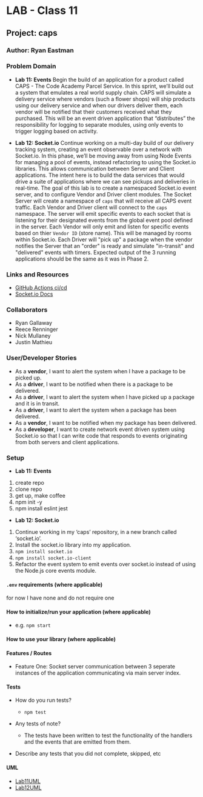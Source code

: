 # LAB - Class 11

## Project: caps

### Author: Ryan Eastman

### Problem Domain

- **Lab 11: Events**
Begin the build of an application for a product called CAPS - The Code Academy Parcel Service. In this sprint, we’ll build out a system that emulates a real world supply chain. CAPS will simulate a delivery service where vendors (such a flower shops) will ship products using our delivery service and when our drivers deliver them, each vendor will be notified that their customers received what they purchased.
This will be an event driven application that “distributes” the responsibility for logging to separate modules, using only events to trigger logging based on activity.

- **Lab 12: Socket.io**
Continue working on a multi-day build of our delivery tracking system, creating an event observable over a network with Socket.io.
In this phase, we’ll be moving away from using Node Events for managing a pool of events, instead refactoring to using the Socket.io libraries. This allows communication between Server and Client applications.
The intent here is to build the data services that would drive a suite of applications where we can see pickups and deliveries in real-time.
The goal of this lab is to create a namespaced Socket.io event server, and to configure Vendor and Driver client modules.
The Socket Server will create a namespace of `caps` that will receive all CAPS event traffic.
Each Vendor and Driver client will connect to the `caps` namespace.
The server will emit specific events to each socket that is listening for their designated events from the global event pool defined in the server.
Each Vendor will only emit and listen for specific events based on thier `Vendor ID` (store name). This will be managed by rooms within Socket.io.
Each Driver will "pick up" a package when the vendor notifies the Server that an "order" is ready and simulate "in-transit" and "delivered" events with timers.
Expected output of the 3 running applications should be the same as it was in Phase 2.

### Links and Resources

- [GitHub Actions ci/cd](https://github.com/DocHolliday13x/caps/actions)
- [Socket.io Docs](https://socket.io/docs/v4/client-installation/)
<!-- - [back-end server url](http://xyz.com) (when applicable)
- [front-end application](http://xyz.com) (when applicable) -->

### Collaborators

- Ryan Gallaway
- Reece Renninger
- Nick Mullaney
- Justin Mathieu

### User/Developer Stories

- As a **vendor**, I want to alert the system when I have a package to be picked up.
- As a **driver**, I want to be notified when there is a package to be delivered.
- As a **driver**, I want to alert the system when I have picked up a package and it is in transit.
- As a **driver**, I want to alert the system when a package has been delivered.
- As a **vendor**, I want to be notified when my package has been delivered.
- As a **developer**, I want to create network event driven system using Socket.io so that I can write code that responds to events originating from both servers and client applications.

### Setup

- **Lab 11: Events**

1. create repo
2. clone repo
3. get up, make coffee
4. npm init -y
5. npm install eslint jest

- **Lab 12: Socket.io**

1. Continue working in my ‘caps’ repository, in a new branch called ‘socket.io’.
2. Install the socket.io library into my application.
3. `npm install socket.io`
4. `npm install socket.io-client`
5. Refactor the event system to emit events over socket.io instead of using the Node.js core events module.

#### `.env` requirements (where applicable)

for now I have none and do not require one

#### How to initialize/run your application (where applicable)

- e.g. `npm start`

#### How to use your library (where applicable)

#### Features / Routes

- Feature One: Socket server communication between 3 seperate instances of the application communicating via main server index.

#### Tests

- How do you run tests?
  - `npm test`

- Any tests of note?
  - The tests have been written to test the functionality of the handlers and the events that are emitted from them.

- Describe any tests that you did not complete, skipped, etc

#### UML

- [Lab11UML](./assets/lab11UML.png)
- [Lab12UML](./assets/lab12UML.png)
